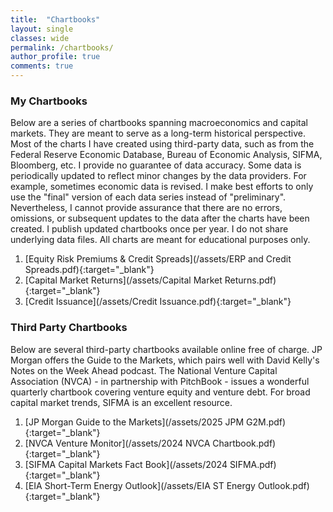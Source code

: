```yaml
---
title:  "Chartbooks"
layout: single
classes: wide
permalink: /chartbooks/
author_profile: true
comments: true
---
```

### My Chartbooks
Below are a series of chartbooks spanning macroeconomics and capital markets. They are meant to serve as a long-term historical perspective. Most of the charts I have created using third-party data, such as from the Federal Reserve Economic Database, Bureau of Economic Analysis, SIFMA, Bloomberg, etc. I provide no guarantee of data accuracy. Some data is periodically updated to reflect minor changes by the data providers. For example, sometimes economic data is revised. I make best efforts to only use the "final" version of each data series instead of "preliminary". Nevertheless, I cannot provide assurance that there are no errors, omissions, or subsequent updates to the data after the charts have been created. I publish updated chartbooks once per year. I do not share underlying data files. All charts are meant for educational purposes only.<br>

1. [Equity Risk Premiums & Credit Spreads](/assets/ERP and Credit Spreads.pdf){:target="_blank"}
2. [Capital Market Returns](/assets/Capital Market Returns.pdf){:target="_blank"}
3. [Credit Issuance](/assets/Credit Issuance.pdf){:target="_blank"}

### Third Party Chartbooks
Below are several third-party chartbooks available online free of charge. JP Morgan offers the Guide to the Markets, which pairs well with David Kelly's Notes on the Week Ahead podcast. The National Venture Capital Association (NVCA) - in partnership with PitchBook - issues a wonderful quarterly chartbook covering venture equity and venture debt. For broad capital market trends, SIFMA is an excellent resource.<br>

1. [JP Morgan Guide to the Markets](/assets/2025 JPM G2M.pdf){:target="_blank"}
2. [NVCA Venture Monitor](/assets/2024 NVCA Chartbook.pdf){:target="_blank"}
3. [SIFMA Capital Markets Fact Book](/assets/2024 SIFMA.pdf){:target="_blank"}
4. [EIA Short-Term Energy Outlook](/assets/EIA ST Energy Outlook.pdf){:target="_blank"}

